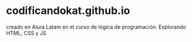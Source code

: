 # codificandokat.github.io
creado en Alura Latam en el curso de lógica de programación. Explorando HTML, CSS y JS 
